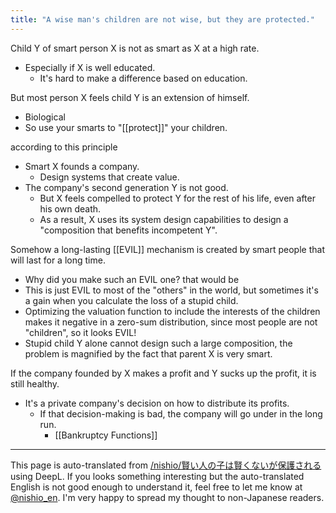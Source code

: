 ```yaml
---
title: "A wise man's children are not wise, but they are protected."
---
```


Child Y of smart person X is not as smart as X at a high rate.
- Especially if X is well educated.
    - It's hard to make a difference based on education.

But most person X feels child Y is an extension of himself.
- Biological
- So use your smarts to "[[protect]]" your children.

according to this principle
- Smart X founds a company.
    - Design systems that create value.
- The company's second generation Y is not good.
    - But X feels compelled to protect Y for the rest of his life, even after his own death.
    - As a result, X uses its system design capabilities to design a "composition that benefits incompetent Y".

Somehow a long-lasting [[EVIL]] mechanism is created by smart people that will last for a long time.
- Why did you make such an EVIL one? that would be
- This is just EVIL to most of the "others" in the world, but sometimes it's a gain when you calculate the loss of a stupid child.
- Optimizing the valuation function to include the interests of the children makes it negative in a zero-sum distribution, since most people are not "children", so it looks EVIL!
- Stupid child Y alone cannot design such a large composition, the problem is magnified by the fact that parent X is very smart.

If the company founded by X makes a profit and Y sucks up the profit, it is still healthy.
- It's a private company's decision on how to distribute its profits.
    - If that decision-making is bad, the company will go under in the long run.
        - [[Bankruptcy Functions]]

---
This page is auto-translated from [/nishio/賢い人の子は賢くないが保護される](https://scrapbox.io/nishio/賢い人の子は賢くないが保護される) using DeepL. If you looks something interesting but the auto-translated English is not good enough to understand it, feel free to let me know at [@nishio_en](https://twitter.com/nishio_en). I'm very happy to spread my thought to non-Japanese readers.